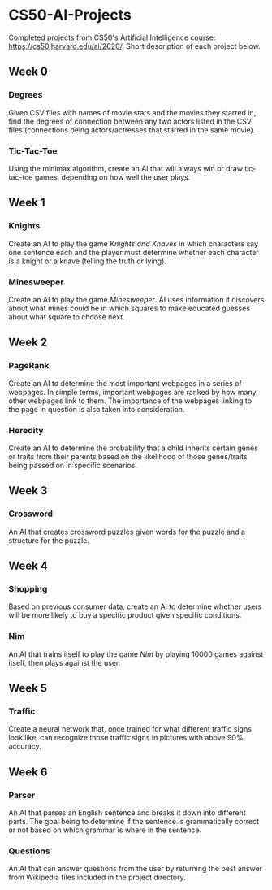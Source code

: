 # CS50-AI-Projects
Completed projects from CS50's Artificial Intelligence course: https://cs50.harvard.edu/ai/2020/. Short description of each project below.

## Week 0

### Degrees

Given CSV files with names of movie stars and the movies they starred in, find the degrees of connection between any two actors listed in the CSV files (connections being actors/actresses that starred in the same movie).

### Tic-Tac-Toe

Using the minimax algorithm, create an AI that will always win or draw tic-tac-toe games, depending on how well the user plays.

## Week 1

### Knights

Create an AI to play the game *Knights and Knaves* in which characters say one sentence each and the player must determine whether each character is a knight or a knave (telling the truth or lying).

### Minesweeper

Create an AI to play the game *Minesweeper*. AI uses information it discovers about what mines could be in which squares to make educated guesses about what square to choose next.

## Week 2

### PageRank

Create an AI to determine the most important webpages in a series of webpages. In simple terms, important webpages are ranked by how many other webpages link to them. The importance of the webpages linking to the page in question is also taken into consideration.

### Heredity

Create an AI to determine the probability that a child inherits certain genes or traits from their parents based on the likelihood of those genes/traits being passed on in specific scenarios.

## Week 3

### Crossword

An AI that creates crossword puzzles given words for the puzzle and a structure for the puzzle.

## Week 4

### Shopping

Based on previous consumer data, create an AI to determine whether users will be more likely to buy a specific product given specific conditions.

### Nim

An AI that trains itself to play the game *Nim* by playing 10000 games against itself, then plays against the user.

## Week 5

### Traffic

Create a neural network that, once trained for what different traffic signs look like, can recognize those traffic signs in pictures with above 90% accuracy.

## Week 6

### Parser

An AI that parses an English sentence and breaks it down into different parts. The goal being to determine if the sentence is grammatically correct or not based on which grammar is where in the sentence.

### Questions

An AI that can answer questions from the user by returning the best answer from Wikipedia files included in the project directory.
